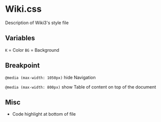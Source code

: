 # Wiki.css

Description of Wiki3's style file

## Variables

`K` = Color
`BG` = Background


## Breakpoint

`@media (max-width: 1050px)` hide Navigation

`@media (max-width: 800px)` show Table of content on top of the document



## Misc

- Code highlight at bottom of file
